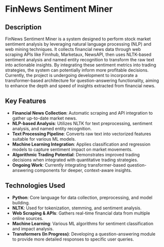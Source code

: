 # FinNews Sentiment Miner

## Description
FinNews Sentiment Miner is a system designed to perform stock market sentiment analysis by leveraging natural language processing (NLP) and web mining techniques. It collects financial news data through web scraping APIs like Finnhub, Marketaux, NewsAPI, then uses NLTK-based sentiment analysis and named entity recognition to transform the raw text into actionable insights. By integrating these sentiment metrics into trading strategies, the system can potentially inform more profitable decisions. Currently, the project is undergoing development to incorporate a transformer-based architecture for question-answering functionality, aiming to enhance the depth and speed of insights extracted from financial news.

## Key Features
- **Financial News Collection**: Automatic scraping and API integration to gather up-to-date market news.
- **NLP-based Analysis**: Utilizes NLTK for text preprocessing, sentiment analysis, and named entity recognition.
- **Text Processing Pipeline**: Converts raw text into vectorized features suitable for various ML models.
- **Machine Learning Integration**: Applies classification and regression models to capture sentiment impact on market movements.
- **Algorithmic Trading Potential**: Demonstrates improved trading decisions when integrated with quantitative trading strategies.
- **Ongoing Work**: Currently integrating transformer-based question-answering components for deeper, context-aware insights.

## Technologies Used
- **Python**: Core language for data collection, preprocessing, and model building.
- **NLTK**: Used for tokenization, stemming, and sentiment analysis.
- **Web Scraping & APIs**: Gathers real-time financial data from multiple online sources.
- **Machine Learning**: Various ML algorithms for sentiment classification and impact analysis.
- **Transformers (In Progress)**: Developing a question-answering module to provide more detailed responses to specific user queries.
